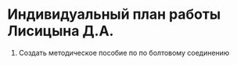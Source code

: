 # Индивидуальный план работы Лисицына Д.А.

            
1. Создать методическое пособие по по болтовому соединению
                 


